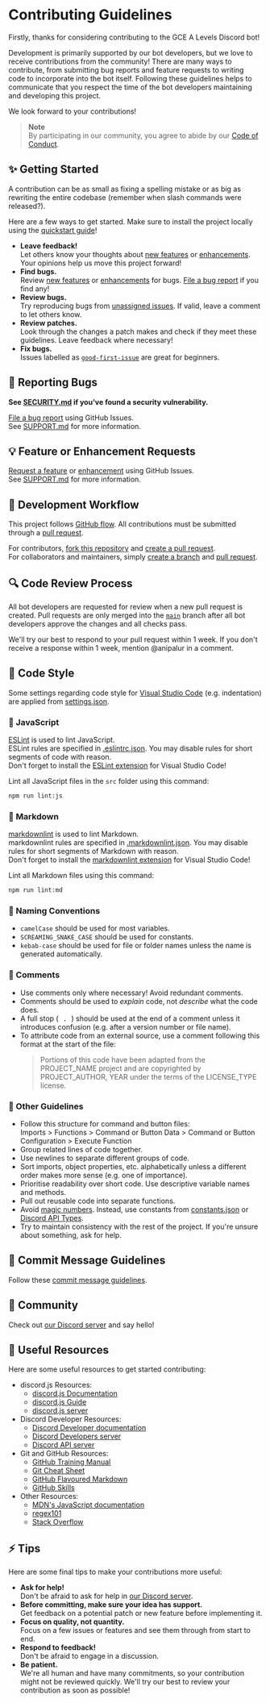 # Contributing Guidelines

Firstly, thanks for considering contributing to the GCE A Levels Discord bot!

Development is primarily supported by our bot developers, but we love to receive contributions from the community!
There are many ways to contribute, from submitting bug reports and feature requests to writing code to incorporate into the bot itself.
Following these guidelines helps to communicate that you respect the time of the bot developers maintaining and developing this project.

We look forward to your contributions!

> **Note**  
> By participating in our community, you agree to abide by our [Code of Conduct](./CODE_OF_CONDUCT.md "View the Code of Conduct.").

## ✨ Getting Started

A contribution can be as small as fixing a spelling mistake or as big as rewriting the entire codebase (remember when slash commands were released?).

Here are a few ways to get started.
Make sure to install the project locally using the [quickstart guide](./README.md#-quickstart "View the quickstart guide.")!

- **Leave feedback!**  
  Let others know your thoughts about [new features][new-feature] or [enhancements][enhancement].
  Your opinions help us move this project forward!
- **Find bugs.**  
  Review [new features][new-feature] or [enhancements][enhancement] for bugs.
  [File a bug report][file-bug-report] if you find any!
- **Review bugs.**  
  Try reproducing bugs from [unassigned issues](https://github.com/anipalur/gce-a-levels-bot/issues?q=is%3Aissue+is%3Aopen+no%3Aassignee "View unassigned issues.").
  If valid, leave a comment to let others know.
- **Review patches.**  
  Look through the changes a patch makes and check if they meet these guidelines.
  Leave feedback where necessary!
- **Fix bugs.**  
  Issues labelled as [`good-first-issue`](https://github.com/anipalur/gce-a-levels-bot/issues?q=is%3Aopen+is%3Aissue+label%3A%22good+first+issue%22 "View 'good first issue' issues.") are great for beginners.  

## 🐛 Reporting Bugs

**See [SECURITY.md](./.github/SECURITY.md "View the SECURITY.md file.") if you've found a security vulnerability.**

[File a bug report][file-bug-report] using GitHub Issues.  
See [SUPPORT.md](.github/SUPPORT.md#-reporting-bugs "Learn more about reporting bugs.") for more information.

## 💡 Feature or Enhancement Requests

[Request a feature](https://github.com/anipalur/gce-a-levels-bot/issues/new?assignees=&labels=new+feature&projects=&template=feature-request.yml "Request a feature.")
or [enhancement](https://github.com/anipalur/gce-a-levels-bot/issues/new?assignees=&labels=enhancement&projects=&template=enhancement-request.yml "Request an enhancement.") using GitHub Issues.  
See [SUPPORT.md](.github/SUPPORT.md#-feature-or-enhancement-requests "Learn more about feature or enhancement requests.") for more information.

## 🔀 Development Workflow

This project follows [GitHub flow](https://docs.github.com/en/get-started/quickstart/github-flow "Learn more about GitHub flow.").
All contributions must be submitted through a [pull request](https://github.com/anipalur/gce-a-levels-bot/pulls "View all pull requests.").

For contributors, [fork this repository](https://docs.github.com/en/get-started/quickstart/fork-a-repo "Learn how to fork a repository.")
and [create a pull request](https://docs.github.com/en/pull-requests/collaborating-with-pull-requests/proposing-changes-to-your-work-with-pull-requests/creating-a-pull-request-from-a-fork "Learn how to create a pull request from a fork.").  
For collaborators and maintainers, simply [create a branch](https://docs.github.com/en/pull-requests/collaborating-with-pull-requests/proposing-changes-to-your-work-with-pull-requests/creating-and-deleting-branches-within-your-repository#creating-a-branch "Learn how to create a branch.")
and [pull request](https://docs.github.com/en/pull-requests/collaborating-with-pull-requests/proposing-changes-to-your-work-with-pull-requests/creating-a-pull-request#creating-the-pull-request "Learn how to create a pull request.").

## 🔍 Code Review Process

All bot developers are requested for review when a new pull request is created.
Pull requests are only merged into the [`main`](https://github.com/anipalur/gce-a-levels-bot/tree/main "View the main branch.") branch
after all bot developers approve the changes and all checks pass.

We'll try our best to respond to your pull request within 1 week.
If you don't receive a response within 1 week, mention @anipalur in a comment.

## 📜 Code Style

Some settings regarding code style for [Visual Studio Code](https://code.visualstudio.com/download "Get Visual Studio Code.") (e.g. indentation)
are applied from [settings.json](./.vscode/settings.json "View the settings.json file.").

### 🔧 JavaScript

[ESLint](https://github.com/eslint/eslint "Learn more about ESLint.") is used to lint JavaScript.  
ESLint rules are specified in [.eslintrc.json](./.eslintrc.json "View the .eslintrc.json file.").
You may disable rules for short segments of code with reason.  
Don't forget to install the [ESLint extension](https://marketplace.visualstudio.com/items?itemName=dbaeumer.vscode-eslint "View the ESLint extension.")
for Visual Studio Code!

Lint all JavaScript files in the `src` folder using this command:

```bash
npm run lint:js
```

### 📃 Markdown

[markdownlint](https://github.com/DavidAnson/markdownlint "Learn more about markdownlint.") is used to lint Markdown.  
markdownlint rules are specified in [.markdownlint.json](./.markdownlint.json "View the .markdownlint.json file.").
You may disable rules for short segments of Markdown with reason.  
Don't forget to install the [markdownlint extension](https://marketplace.visualstudio.com/items?itemName=DavidAnson.vscode-markdownlint "View the markdownlint extension.")
for Visual Studio Code!

Lint all Markdown files using this command:

```bash
npm run lint:md
```

### 🔡 Naming Conventions

- `camelCase` should be used for most variables.  
- `SCREAMING_SNAKE_CASE` should be used for constants.  
- `kebab-case` should be used for file or folder names unless the name is generated automatically.

### 💬 Comments

- Use comments only where necessary! Avoid redundant comments.  
- Comments should be used to *explain* code, not *describe* what the code does.  
- A full stop (<kbd> . </kbd>) should be used at the end of a comment
  unless it introduces confusion (e.g. after a version number or file name).
- To attribute code from an external source, use a comment following this format at the start of the file:
  > Portions of this code have been adapted from the PROJECT_NAME project and are copyrighted by
  > PROJECT_AUTHOR, YEAR under the terms of the LICENSE_TYPE license.

### 🤷 Other Guidelines

- Follow this structure for command and button files:  
  Imports > Functions > Command or Button Data > Command or Button Configuration > Execute Function
- Group related lines of code together.
- Use newlines to separate different groups of code.
- Sort imports, object properties, etc. alphabetically unless a different order makes more sense (e.g. one of importance).
- Prioritise readability over short code. Use descriptive variable names and methods.
- Pull out reusable code into separate functions.
- Avoid [magic numbers](https://en.wikipedia.org/wiki/Magic_number_(programming) "Learn more about magic numbers.").
  Instead, use constants from [constants.json](./src/data/constants.json "View the constants.json file.")
  or [Discord API Types](https://discord-api-types.dev "Visit Discord API Types.").
- Try to maintain consistency with the rest of the project. If you're unsure about something, ask for help. 

## 📝 Commit Message Guidelines

Follow these [commit message guidelines](https://gist.github.com/robertpainsi/b632364184e70900af4ab688decf6f53 "View our commit message guidelines.").

## 👥 Community

Check out [our Discord server][discord-link] and say hello!

## 📖 Useful Resources

Here are some useful resources to get started contributing:

- discord.js Resources:
  - [discord.js Documentation](https://old.discordjs.dev/#/docs "Visit the discord.js documentation.")
  - [discord.js Guide](https://discordjs.guide "Visit the discord.js guide.")
  - [discord.js server](<https://discord.gg/djs> "Join the discord.js server.")
- Discord Developer Resources:
  - [Discord Developer documentation](https://discord.com/developers/docs/intro "Visit the Discord Developer documentation.")
  - [Discord Developers server](<https://discord.gg/discord-developers> "Join the Discord Developers server.")
  - [Discord API server](<https://discord.gg/discord-api> "Join the Discord API server.")
- Git and GitHub Resources:
  - [GitHub Training Manual](https://githubtraining.github.io/training-manual/book.pdf "View the GitHub Training Manual.")
  - [Git Cheat Sheet](https://training.github.com/downloads/github-git-cheat-sheet.pdf "View the Git Cheat Sheet.")
  - [GitHub Flavoured Markdown](https://docs.github.com/en/get-started/writing-on-github/getting-started-with-writing-and-formatting-on-github/basic-writing-and-formatting-syntax "Learn more about writing on GitHub.")
  - [GitHub Skills](https://skills.github.com "Learn how to use GitHub with GitHub Skills courses.")
- Other Resources:
  - [MDN's JavaScript documentation](https://developer.mozilla.org/docs/Web/JavaScript "Visit MDN's JavaScript documentation.")
  - [regex101](https://regex101.com "Visit regex101.")
  - [Stack Overflow](https://stackoverflow.com/tags/discord.js "View Stack Overflow posts tagged with discord.js!")

## ⚡ Tips

Here are some final tips to make your contributions more useful:

- **Ask for help!**    
  Don't be afraid to ask for help in [our Discord server][discord-link].
- **Before committing, make sure your idea has support.**  
  Get feedback on a potential patch or new feature before implementing it.
- **Focus on quality, not quantity.**  
  Focus on a few issues or features and see them through from start to end.
- **Respond to feedback!**  
  Don't be afraid to engage in a discussion.
- **Be patient.**  
  We're all human and have many commitments, so your contribution might not be reviewed quickly.
  We'll try our best to review your contribution as soon as possible!

[discord-link]: https://discord.gg/eFpRcRzcf7 "Join the GCE A Levels Discord server!"
[new-feature]: https://github.com/anipalur/gce-a-levels-bot/issues?q=is%3Aopen+is%3Aissue+label%3A%22new+feature%22 "View 'new feature' issues."
[enhancement]: https://github.com/anipalur/gce-a-levels-bot/issues?q=is%3Aopen+is%3Aissue+label%3Aenhancement "View 'enhancement' issues."
[file-bug-report]: https://github.com/anipalur/gce-a-levels-bot/issues/new?assignees=&labels=bug&projects=&template=bug-report.yml "File a bug report."
